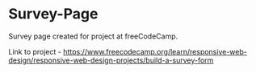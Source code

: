 # Survey-Page
 
Survey page created for project at freeCodeCamp.

Link to project - https://www.freecodecamp.org/learn/responsive-web-design/responsive-web-design-projects/build-a-survey-form
